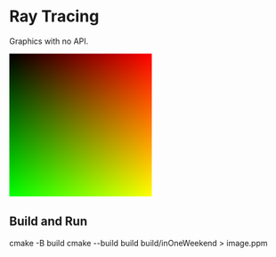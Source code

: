 # Ray Tracing
Graphics with no API.

![image](images/image.png)

## Build and Run
cmake -B build
cmake --build build
build/inOneWeekend > image.ppm
